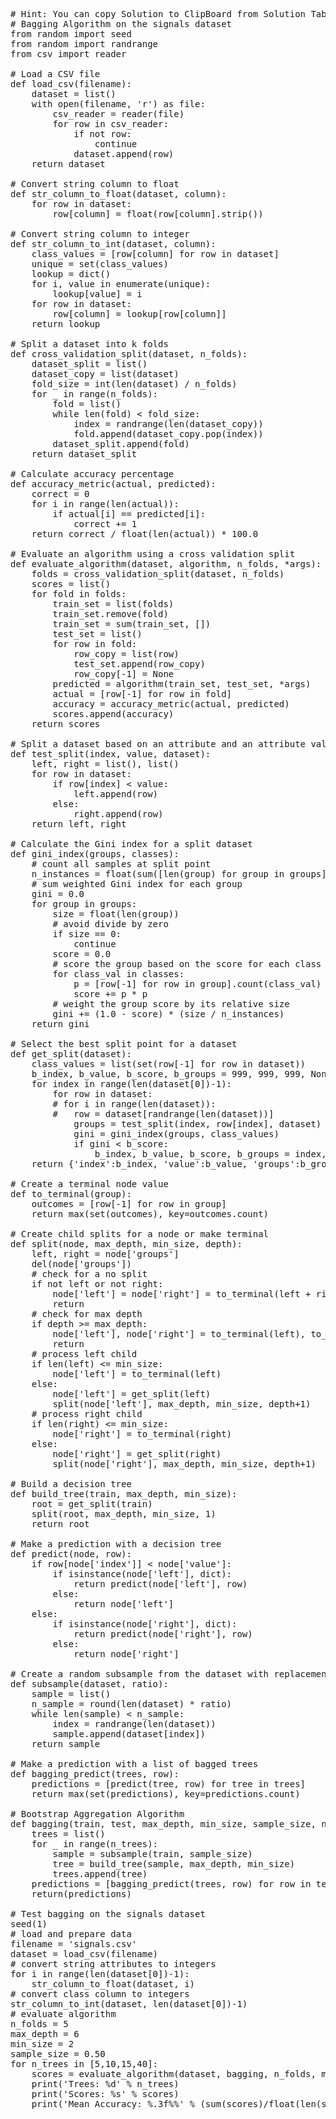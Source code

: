 <pre class="file" data-target="clipboard">
# Hint: You can copy Solution to ClipBoard from Solution Tab in Step 3
# Bagging Algorithm on the signals dataset
from random import seed
from random import randrange
from csv import reader

# Load a CSV file
def load_csv(filename):
    dataset = list()
    with open(filename, 'r') as file:
        csv_reader = reader(file)
        for row in csv_reader:
            if not row:
                continue
            dataset.append(row)
    return dataset

# Convert string column to float
def str_column_to_float(dataset, column):
    for row in dataset:
        row[column] = float(row[column].strip())

# Convert string column to integer
def str_column_to_int(dataset, column):
    class_values = [row[column] for row in dataset]
    unique = set(class_values)
    lookup = dict()
    for i, value in enumerate(unique):
        lookup[value] = i
    for row in dataset:
        row[column] = lookup[row[column]]
    return lookup

# Split a dataset into k folds
def cross_validation_split(dataset, n_folds):
    dataset_split = list()
    dataset_copy = list(dataset)
    fold_size = int(len(dataset) / n_folds)
    for _ in range(n_folds):
        fold = list()
        while len(fold) < fold_size:
            index = randrange(len(dataset_copy))
            fold.append(dataset_copy.pop(index))
        dataset_split.append(fold)
    return dataset_split

# Calculate accuracy percentage
def accuracy_metric(actual, predicted):
    correct = 0
    for i in range(len(actual)):
        if actual[i] == predicted[i]:
            correct += 1
    return correct / float(len(actual)) * 100.0

# Evaluate an algorithm using a cross validation split
def evaluate_algorithm(dataset, algorithm, n_folds, *args):
    folds = cross_validation_split(dataset, n_folds)
    scores = list()
    for fold in folds:
        train_set = list(folds)
        train_set.remove(fold)
        train_set = sum(train_set, [])
        test_set = list()
        for row in fold:
            row_copy = list(row)
            test_set.append(row_copy)
            row_copy[-1] = None
        predicted = algorithm(train_set, test_set, *args)
        actual = [row[-1] for row in fold]
        accuracy = accuracy_metric(actual, predicted)
        scores.append(accuracy)
    return scores

# Split a dataset based on an attribute and an attribute value
def test_split(index, value, dataset):
    left, right = list(), list()
    for row in dataset:
        if row[index] < value:
            left.append(row)
        else:
            right.append(row)
    return left, right

# Calculate the Gini index for a split dataset
def gini_index(groups, classes):
    # count all samples at split point
    n_instances = float(sum([len(group) for group in groups]))
    # sum weighted Gini index for each group
    gini = 0.0
    for group in groups:
        size = float(len(group))
        # avoid divide by zero
        if size == 0:
            continue
        score = 0.0
        # score the group based on the score for each class
        for class_val in classes:
            p = [row[-1] for row in group].count(class_val) / size
            score += p * p
        # weight the group score by its relative size
        gini += (1.0 - score) * (size / n_instances)
    return gini

# Select the best split point for a dataset
def get_split(dataset):
    class_values = list(set(row[-1] for row in dataset))
    b_index, b_value, b_score, b_groups = 999, 999, 999, None
    for index in range(len(dataset[0])-1):
        for row in dataset:
        # for i in range(len(dataset)):
        #   row = dataset[randrange(len(dataset))]
            groups = test_split(index, row[index], dataset)
            gini = gini_index(groups, class_values)
            if gini < b_score:
                b_index, b_value, b_score, b_groups = index, row[index], gini, groups
    return {'index':b_index, 'value':b_value, 'groups':b_groups}

# Create a terminal node value
def to_terminal(group):
    outcomes = [row[-1] for row in group]
    return max(set(outcomes), key=outcomes.count)

# Create child splits for a node or make terminal
def split(node, max_depth, min_size, depth):
    left, right = node['groups']
    del(node['groups'])
    # check for a no split
    if not left or not right:
        node['left'] = node['right'] = to_terminal(left + right)
        return
    # check for max depth
    if depth >= max_depth:
        node['left'], node['right'] = to_terminal(left), to_terminal(right)
        return
    # process left child
    if len(left) <= min_size:
        node['left'] = to_terminal(left)
    else:
        node['left'] = get_split(left)
        split(node['left'], max_depth, min_size, depth+1)
    # process right child
    if len(right) <= min_size:
        node['right'] = to_terminal(right)
    else:
        node['right'] = get_split(right)
        split(node['right'], max_depth, min_size, depth+1)

# Build a decision tree
def build_tree(train, max_depth, min_size):
    root = get_split(train)
    split(root, max_depth, min_size, 1)
    return root

# Make a prediction with a decision tree
def predict(node, row):
    if row[node['index']] < node['value']:
        if isinstance(node['left'], dict):
            return predict(node['left'], row)
        else:
            return node['left']
    else:
        if isinstance(node['right'], dict):
            return predict(node['right'], row)
        else:
            return node['right']

# Create a random subsample from the dataset with replacement
def subsample(dataset, ratio):
    sample = list()
    n_sample = round(len(dataset) * ratio)
    while len(sample) < n_sample:
        index = randrange(len(dataset))
        sample.append(dataset[index])
    return sample

# Make a prediction with a list of bagged trees
def bagging_predict(trees, row):
    predictions = [predict(tree, row) for tree in trees]
    return max(set(predictions), key=predictions.count)

# Bootstrap Aggregation Algorithm
def bagging(train, test, max_depth, min_size, sample_size, n_trees):
    trees = list()
    for _ in range(n_trees):
        sample = subsample(train, sample_size)
        tree = build_tree(sample, max_depth, min_size)
        trees.append(tree)
    predictions = [bagging_predict(trees, row) for row in test]
    return(predictions)

# Test bagging on the signals dataset
seed(1)
# load and prepare data
filename = 'signals.csv'
dataset = load_csv(filename)
# convert string attributes to integers
for i in range(len(dataset[0])-1):
    str_column_to_float(dataset, i)
# convert class column to integers
str_column_to_int(dataset, len(dataset[0])-1)
# evaluate algorithm
n_folds = 5
max_depth = 6
min_size = 2
sample_size = 0.50
for n_trees in [5,10,15,40]:
    scores = evaluate_algorithm(dataset, bagging, n_folds, max_depth, min_size, sample_size, n_trees)
    print('Trees: %d' % n_trees)
    print('Scores: %s' % scores)
    print('Mean Accuracy: %.3f%%' % (sum(scores)/float(len(scores))))

</pre>
